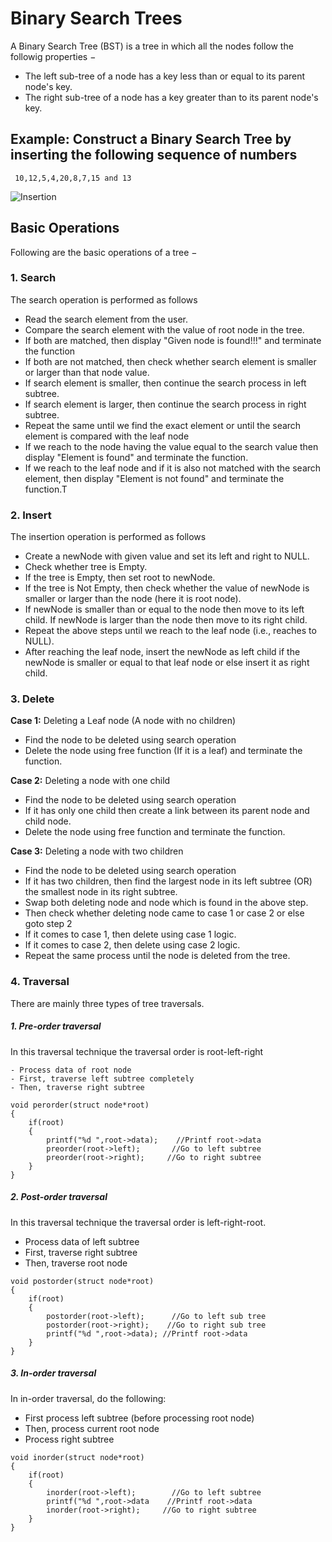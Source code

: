 # Binary Search Trees

A Binary Search Tree (BST) is a tree in which all the nodes follow the followig properties −

- The left sub-tree of a node has a key less than or equal to its parent node's key.
- The right sub-tree of a node has a key greater than to its parent node's key.

## Example: Construct a Binary Search Tree by inserting the following sequence of numbers

     10,12,5,4,20,8,7,15 and 13
     
![Insertion](http://btechsmartclass.com/data_structures/ds_images/BST%20Construction.png)


## Basic Operations

Following are the basic operations of a tree −

### 1. Search 
 
 The search operation is performed as follows

- Read the search element from the user.
- Compare the search element with the value of root node in the tree.
- If both are matched, then display "Given node is found!!!" and terminate the function
- If both are not matched, then check whether search element is smaller or larger than that node value.
- If search element is smaller, then continue the search process in left subtree.
- If search element is larger, then continue the search process in right subtree.
- Repeat the same until we find the exact element or until the search element is compared with the leaf node
- If we reach to the node having the value equal to the search value then display "Element is found" and terminate the function.
- If we reach to the leaf node and if it is also not matched with the search element, then display "Element is not found" and terminate the function.T

### 2. Insert 

The insertion operation is performed as follows

- Create a newNode with given value and set its left and right to NULL.
- Check whether tree is Empty.
- If the tree is Empty, then set root to newNode.
- If the tree is Not Empty, then check whether the value of newNode is smaller or larger than the node (here it is root node).
- If newNode is smaller than or equal to the node then move to its left child. If newNode is larger than the node then move to its right child.
- Repeat the above steps until we reach to the leaf node (i.e., reaches to NULL).
- After reaching the leaf node, insert the newNode as left child if the newNode is smaller or equal to that leaf node or else insert it as right child.

### 3. Delete

**Case 1:**  Deleting a Leaf node (A node with no children)

  - Find the node to be deleted using search operation
  - Delete the node using free function (If it is a leaf) and terminate the function.

**Case 2:** Deleting a node with one child

  - Find the node to be deleted using search operation
  - If it has only one child then create a link between its parent node and child node.
  - Delete the node using free function and terminate the function.

**Case 3:** Deleting a node with two children

  - Find the node to be deleted using search operation
  - If it has two children, then find the largest node in its left subtree (OR) the smallest node in its right subtree.
  - Swap both deleting node and node which is found in the above step.
  - Then check whether deleting node came to case 1 or case 2 or else goto step 2
  - If it comes to case 1, then delete using case 1 logic.
  - If it comes to case 2, then delete using case 2 logic.
  - Repeat the same process until the node is deleted from the tree.
  
### 4. Traversal

There are mainly three types of tree traversals.

 ##### 1. Pre-order traversal

  In this traversal technique the traversal order is root-left-right 
  
    - Process data of root node
    - First, traverse left subtree completely
    - Then, traverse right subtree
 
    void perorder(struct node*root)
    {
        if(root)
        {
            printf("%d ",root->data);    //Printf root->data
            preorder(root->left);       //Go to left subtree
            preorder(root->right);     //Go to right subtree
        }
    }
    
    
  ##### 2. Post-order traversal

  In this traversal technique the traversal order is left-right-root.

   - Process data of left subtree
   - First, traverse right subtree
   - Then, traverse root node
   
    void postorder(struct node*root)
    {
        if(root)
        {
            postorder(root->left);      //Go to left sub tree
            postorder(root->right);    //Go to right sub tree
            printf("%d ",root->data); //Printf root->data
        }
    }
    
    
  ##### 3. In-order traversal

   In in-order traversal, do the following:

   - First process left subtree (before processing root node)
   - Then, process current root node
   - Process right subtree
    
    
    void inorder(struct node*root)
    {
        if(root)
        {
            inorder(root->left);        //Go to left subtree
            printf("%d ",root->data    //Printf root->data
            inorder(root->right);     //Go to right subtree
        }
    }
 